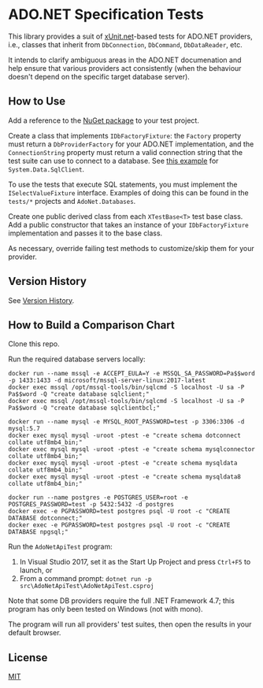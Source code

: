 # ADO.NET Specification Tests

This library provides a suit of [xUnit.net](https://xunit.github.io/)-based tests for ADO.NET providers, i.e.,
classes that inherit from `DbConnection`, `DbCommand`, `DbDataReader`, etc.

It intends to clarify ambiguous areas in the ADO.NET documenation and help ensure that various providers act
consistently (when the behaviour doesn't depend on the specific target database server).

## How to Use

Add a reference to the [NuGet package](https://www.nuget.org/packages/AdoNet.Specification.Tests) to your test project.

Create a class that implements `IDbFactoryFixture`: the
`Factory` property must return a `DbProviderFactory` for your ADO.NET implementation,
and the `ConnectionString` property must return a valid connection string that the test
suite can use to connect to a database. See
[this example](https://github.com/mysql-net/AdoNetApiTest/blob/master/tests/SqlClient.Tests/SqlClientDbFactoryFixture.cs) for
`System.Data.SqlClient`.

To use the tests that execute SQL statements, you must implement the `ISelectValueFixture`
interface. Examples of doing this can be found in the `tests/*` projects and `AdoNet.Databases`.

Create one public derived class from each `XTestBase<T>` test base class. Add a public
constructor that takes an instance of your `IDbFactoryFixture` implementation and passes it
to the base class.

As necessary, override failing test methods to customize/skip them for your provider.

## Version History

See [Version History](VersionHistory.md).

## How to Build a Comparison Chart

Clone this repo.

Run the required database servers locally:

```
docker run --name mssql -e ACCEPT_EULA=Y -e MSSQL_SA_PASSWORD=Pa$$word -p 1433:1433 -d microsoft/mssql-server-linux:2017-latest
docker exec mssql /opt/mssql-tools/bin/sqlcmd -S localhost -U sa -P Pa$$word -Q "create database sqlclient;"
docker exec mssql /opt/mssql-tools/bin/sqlcmd -S localhost -U sa -P Pa$$word -Q "create database sqlclientbcl;"

docker run --name mysql -e MYSQL_ROOT_PASSWORD=test -p 3306:3306 -d mysql:5.7
docker exec mysql mysql -uroot -ptest -e "create schema dotconnect collate utf8mb4_bin;"
docker exec mysql mysql -uroot -ptest -e "create schema mysqlconnector collate utf8mb4_bin;"
docker exec mysql mysql -uroot -ptest -e "create schema mysqldata collate utf8mb4_bin;"
docker exec mysql mysql -uroot -ptest -e "create schema mysqldata8 collate utf8mb4_bin;"

docker run --name postgres -e POSTGRES_USER=root -e POSTGRES_PASSWORD=test -p 5432:5432 -d postgres
docker exec -e PGPASSWORD=test postgres psql -U root -c "CREATE DATABASE dotconnect;"
docker exec -e PGPASSWORD=test postgres psql -U root -c "CREATE DATABASE npgsql;"
```

Run the `AdoNetApiTest` program:

1. In Visual Studio 2017, set it as the Start Up Project and press `Ctrl+F5` to launch, or
2. From a command prompt: `dotnet run -p src\AdoNetApiTest\AdoNetApiTest.csproj`

Note that some DB providers require the full .NET Framework 4.7; this program has only been tested on Windows (not with mono).

The program will run all providers' test suites, then open the results in your default browser.

## License

[MIT](LICENSE)
